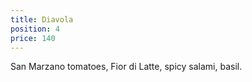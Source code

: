 ```yaml
---
title: Diavola
position: 4
price: 140
---
```


San Marzano tomatoes, Fior di Latte, spicy salami, basil.